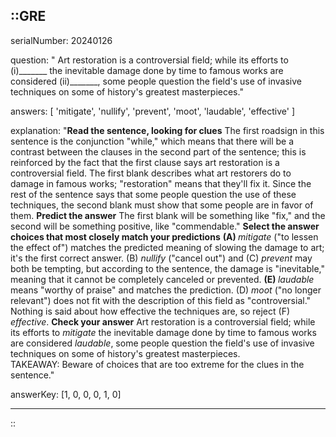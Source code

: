 ::GRE
---

serialNumber: 20240126

question: " Art restoration is a controversial field; while its efforts to (i)_______ the inevitable damage done by time to famous works are considered (ii)_______, some people question the field's use of invasive techniques on some of history's greatest masterpieces."

answers: [
  'mitigate',
  'nullify',
  'prevent',
  'moot',
  'laudable',
  'effective'
]

explanation: "<strong>Read the sentence, looking for clues</strong> The first roadsign in this sentence is the conjunction \"while,\" which means that there will be a contrast between the clauses in the second part of the sentence; this is reinforced by the fact that the first clause says art restoration is a controversial field. The first blank describes what art restorers do to damage in famous works; \"restoration\" means that they'll fix it. Since the rest of the sentence says that some people question the use of these techniques, the second blank must show that some people are in favor of them. <strong>Predict the answer</strong> The first blank will be something like \"fix,\" and the second will be something positive, like \"commendable.\" <strong>Select the answer choices that most closely match your predictions</strong> <strong>(A) </strong><i>mitigate</i> (\"to lessen the effect of\") matches the predicted meaning of slowing the damage to art; it's the first correct answer. (B) <i>nullify</i> (\"cancel out\") and (C) <i>prevent</i> may both be tempting, but according to the sentence, the damage is \"inevitable,\" meaning that it cannot be completely canceled or prevented. <strong>(E) </strong><i>laudable</i> means \"worthy of praise\" and matches the prediction. (D) <i>moot</i> (\"no longer relevant\") does not fit with the description of this field as \"controversial.\" Nothing is said about how effective the techniques are, so reject (F) <i>effective</i>. <strong>Check your answer</strong> Art restoration is a controversial field; while its efforts to <i>mitigate</i> the inevitable damage done by time to famous works are considered <i>laudable</i>, some people question the field's use of invasive techniques on some of history's greatest masterpieces.<br> TAKEAWAY: Beware of choices that are too extreme for the clues in the sentence."

answerKey: [1, 0, 0, 0, 1, 0]

---
::